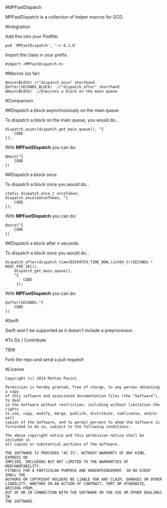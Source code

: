 #MPFastDispatch

MPFastDispatch is a collection of helper macros for GCD.

#Integration

Add this into your Podfile:

    pod 'MPFastDispatch', '~> 0.1.0'

Import the class in your prefix:

    #import <MPFastDispatch.h>

#Macros (so far)

    @once(BLOCK) //"dispatch_once" shorthand
    @after(SECONDS,BLOCK)  //"dispatch_after" shorthand
    @main(BLOCK)  //Executes a block on the main queue

#Comparison

##Dispatch a block asynchronously on the main queue

To dispatch a block on the main queue, you would do...

    dispatch_async(dispatch_get_main_queue(), ^{
        CODE
    });

With **MPFastDispatch** you can do:

    @main(^{
        CODE
    })

##Dispatch a block once

To dispatch a block once you would do...

    static dispatch_once_t onceToken;
    dispatch_once(&onceToken, ^{
        CODE
    });

With **MPFastDispatch** you can do:

    @once(^{
        CODE
    })


##Dispatch a block after n seconds

To dispatch a block once you would do...

    dispatch_after(dispatch_time(DISPATCH_TIME_NOW,(int64_t)(SECONDS * NSEC_PER_SEC)), 
        dispatch_get_main_queue(), 
        ^{
            CODE
         });

With **MPFastDispatch** you can do:

    @after(SECONDS,^{
        CODE
    })

#Swift

Swift won't be supported as it doesn't include a preprocessor.

#To Do / Contribute

TBW

Fork the repo and send a pull request!

#License

    Copyright (c) 2014 Matteo Pacini
    
    Permission is hereby granted, free of charge, to any person obtaining a copy
    of this software and associated documentation files (the "Software"), to deal
    in the Software without restriction, including without limitation the rights
    to use, copy, modify, merge, publish, distribute, sublicense, and/or sell
    copies of the Software, and to permit persons to whom the Software is
    furnished to do so, subject to the following conditions:
    
    The above copyright notice and this permission notice shall be included in
    all copies or substantial portions of the Software.
    
    THE SOFTWARE IS PROVIDED "AS IS", WITHOUT WARRANTY OF ANY KIND, EXPRESS OR
    IMPLIED, INCLUDING BUT NOT LIMITED TO THE WARRANTIES OF MERCHANTABILITY,
    FITNESS FOR A PARTICULAR PURPOSE AND NONINFRINGEMENT. IN NO EVENT SHALL THE
    AUTHORS OR COPYRIGHT HOLDERS BE LIABLE FOR ANY CLAIM, DAMAGES OR OTHER
    LIABILITY, WHETHER IN AN ACTION OF CONTRACT, TORT OR OTHERWISE, ARISING FROM,
    OUT OF OR IN CONNECTION WITH THE SOFTWARE OR THE USE OR OTHER DEALINGS IN
    THE SOFTWARE.

